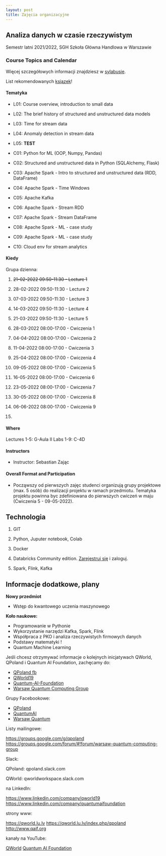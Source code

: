 ```yaml
---
layout: post
title: Zajęcia organizacyjne
---
```


## Analiza danych w czasie rzeczywistym

Semestr latni 2021/2022,
SGH Szkoła Główna Handlowa w Warszawie


### Course Topics and Calendar

Więcej szczegółowych informacji znajdziesz w [sylabusie](/RTA_summer2022/syllabus).

List rekomendowanych [ksiązek](/RealTime/ksiazki)!

#### Tematyka

- L01: Course overview, introduction to small data
- L02: The brief history of structured and unstructured data models
- L03: Time for stream data
- L04: Anomaly detection in stream data
- L05: **TEST**

- C01: Python for ML (OOP, Numpy, Pandas)
- C02: Structured and unstructured data in Python (SQLAlchemy, Flask)
- C03: Apache Spark - Intro to structured and unstructured data (RDD, DataFrame)
- C04: Apache Spark - Time Windows
- C05: Apache Kafka
- C06: Apache Spark - Stream RDD
- C07: Apache Spark - Stream DataFrame
- C08: Apache Spark - ML - case study
- C09: Apache Spark - ML - case study
- C10: Cloud env for stream analytics


#### Kiedy

Grupa dzienna:
1. <del>21-02-2022 09:50-11:30 - Lecture 1</del>
2. 28-02-2022 09:50-11:30 - Lecture 2
3. 07-03-2022 09:50-11:30 - Lecture 3
4. 14-03-2022 09:50-11:30 - Lecture 4
5. 21-03-2022 09:50-11:30 - Lecture 5

6. 28-03-2022 08:00-17:00 - Cwiczenia 1
7. 04-04-2022 08:00-17:00 - Cwiczenia 2
8. 11-04-2022 08:00-17:00 - Cwiczenia 3
9.  25-04-2022 08:00-17:00 - Cwiczenia 4
10. 09-05-2022 08:00-17:00 - Cwiczenia 5
11. 16-05-2022 08:00-17:00 - Cwiczenia 6
12. 23-05-2022 08:00-17:00 - Cwiczenia 7
13. 30-05-2022 08:00-17:00 - Cwiczenia 8 
14. 06-06-2022 08:00-17:00 - Cwiczenia 9
15. 
#### Where

Lectures 1-5: G-Aula II
Labs 1-9: C-4D

#### Instructors

- Instructor: Sebastian Zając

#### Overall Format and Participation

- Począwszy od pierwszych zajęc studenci organizują grupy projektowe (max. 5 osób) do realizacji projektu w ramach przedmiotu. Tematyka projektu powinna byc zdefiniowana do pierwszych cwiczeń w maju (Ćwiczenia 5 - 09-05-2022).


## Technologia

1. GIT

2. Python, Juputer notebook, Colab

3. Docker

4.  Databricks Community edition. [Zarejestruj się](https://community.cloud.databricks.com/login.html) i zaloguj.

5. Spark, Flink, Kafka


## Informacje dodatkowe, plany

**Nowy przedmiot**
- Wstęp do kwantowego uczenia maszynowego

**Koło naukowe:**

- Programowanie w Pythonie
- Wykorzystanie narzędzi Kafka, Spark, Flink
- Współpraca z PKO i analiza rzeczywistych firmowych danych
- Podstawy matematyki !
- Quantum Machine Learning


Jeśli chcesz otrzymywać informacje o kolejnych inicjatywach QWorld, QPoland i Quantum AI Foundation, zachęcamy do:

- [QPoland fb](https://www.facebook.com/QPoland-110308580421373)
- [QWorld19](https://www.facebook.com/qworld19)
- [Quantum-AI-Foundation](https://www.facebook.com/Quantum-AI-Foundation-101363181408726)
- [Warsaw Quantum Computing Group](https://www.facebook.com/Warsaw-Quantum-Computing-Group-1936160966506139)

Grupy Facebookowe:

- [QPoland](https://www.facebook.com/groups/qpoland)
- [QuantumAI](https://www.facebook.com/groups/quantumai)
- [Warsaw Quantum](https://www.facebook.com/groups/warsaw.quantum)

Listy mailingowe:

https://groups.google.com/g/qpoland
https://groups.google.com/forum/#!forum/warsaw-quantum-computing-group

Slack:

QPoland: qpoland.slack.com

QWorld: qworldworkspace.slack.com

na LinkedIn:

https://www.linkedin.com/company/qworld19
https://www.linkedin.com/company/quantumaifoundation

strony www:

https://qworld.lu.lv
https://qworld.lu.lv/index.php/qpoland
http://www.qaif.org

kanały na YouTube:

[QWorld](https://www.youtube.com/channel/UCLaX8OcDqXlJDkay8zVFegg/videos)
[Quantum AI Foundation](https://www.youtube.com/channel/UCoQAyPU5KQEpMOMDUN0j3IQ/videos)
